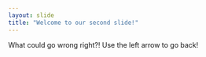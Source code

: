 ```yaml
---
layout: slide
title: "Welcome to our second slide!"
---
```

What could go wrong right?!
Use the left arrow to go back!

